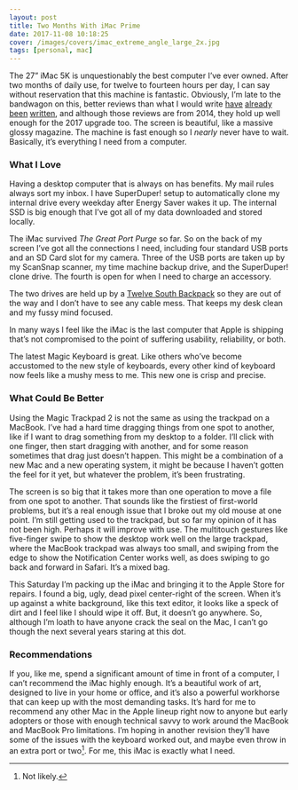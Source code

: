 ```yaml
---
layout: post
title: Two Months With iMac Prime
date: 2017-11-08 10:18:25
cover: /images/covers/imac_extreme_angle_large_2x.jpg
tags: [personal, mac]
---
```


The 27” iMac 5K is unquestionably the best computer I’ve ever owned. After two months of daily use, for twelve to fourteen hours per day, I can say without reservation that this machine is fantastic. Obviously, I’m late to the bandwagon on this, better reviews than what I would write [have][1] [already][2] [been][3] [written][4], and although those reviews are from 2014, they hold up well enough for the 2017 upgrade too. The screen is beautiful, like a massive glossy magazine. The machine is fast enough so I *nearly* never have to wait. Basically, it’s everything I need from a computer. 

### What I Love

Having a desktop computer that is always on has benefits. My mail rules always sort my inbox. I have SuperDuper! setup to automatically clone my internal drive every weekday after Energy Saver wakes it up. The internal SSD is big enough that I’ve got all of my data downloaded and stored locally. 

The iMac survived *The Great Port Purge* so far. So on the back of my screen I’ve got all the connections I need, including four standard USB ports and an SD Card slot for my camera. Three of the USB ports are taken up by my ScanSnap scanner, my time machine backup drive, and the SuperDuper! clone drive. The fourth is open for when I need to charge an accessory. 

The two drives are held up by a [Twelve South Backpack][5] so they are out of the way and I don’t have to see any cable mess. That keeps my desk clean and my fussy mind focused. 

In many ways I feel like the iMac is the last computer that Apple is shipping that’s not compromised to the point of suffering usability, reliability, or both. 

The latest Magic Keyboard is great. Like others who’ve become accustomed to the new style of keyboards, every other kind of keyboard now feels like a mushy mess to me. This new one is crisp and precise. 

### What Could Be Better

Using the Magic Trackpad 2 is not the same as using the trackpad on a MacBook. I’ve had a hard time dragging things from one spot to another, like if I want to drag something from my desktop to a folder. I’ll click with one finger, then start dragging with another, and for some reason sometimes that drag just doesn’t happen. This might be a combination of a new Mac and a new operating system, it might be because I haven’t gotten the feel for it yet, but whatever the problem, it’s been frustrating. 

The screen is so big that it takes more than one operation to move a file from one spot to another. That sounds like the firstiest of first-world problems, but it’s a real enough issue that I broke out my old mouse at one point. I’m still getting used to the trackpad, but so far my opinion of it has not been high. Perhaps it will improve with use. The multitouch gestures like five-finger swipe to show the desktop work well on the large trackpad, where the MacBook trackpad was always too small, and swiping from the edge to show the Notification Center works well, as does swiping to go back and forward in Safari. It’s a mixed bag. 

This Saturday I’m packing up the iMac and bringing it to the Apple Store for repairs. I found a big, ugly, dead pixel center-right of the screen. When it’s up against a white background, like this text editor, it looks like a speck of dirt and I  feel like I should wipe it off. But, it doesn’t go anywhere. So, although I’m loath to have anyone crack the seal on the Mac, I can’t go though the next several years staring at this dot. 

### Recommendations

If you, like me, spend a significant amount of time in front of a computer, I can’t recommend the iMac highly enough. It’s a beautiful work of art, designed to live in your home or office, and it’s also a powerful workhorse that can keep up with the most demanding tasks. It’s hard for me to recommend any other Mac in the Apple lineup right now to anyone but early adopters or those with enough technical savvy to work around the MacBook and MacBook Pro limitations. I’m hoping in another revision they’ll have some of the issues with the keyboard worked out, and maybe even throw in an extra port or two[^1]. For me, this iMac is exactly what I need.






[^1]:	Not likely. 

[1]:	https://sixcolors.com/post/2014/10/review-27-inch-imac-with-retina-5k-display/
[2]:	https://www.imore.com/retina-5k-imac-review
[3]:	https://www.macworld.com/article/2842025/mac-computers/review-imac-with-retina-5k-display-is-among-apple-s-brightest-lights.html
[4]:	https://www.macstories.net/news/the-27-inch-imac-with-retina-5k-display/
[5]:	https://www.twelvesouth.com/product/backpack-for-imac